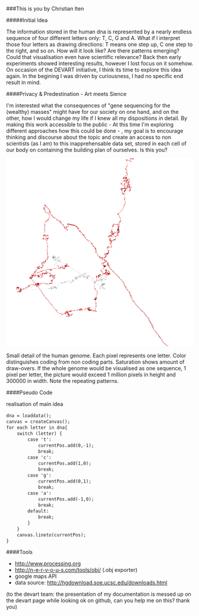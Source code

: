 ###This is you
by Christian Iten


#####Initial Idea

The information stored in the human dna is represented by a nearly endless sequence of four different letters only: T, C, G and A. What if I interpret those four letters as drawing directions: T means one step up, C one step to the right, and so on. How will it look like? Are there patterns emerging? Could that visualisation even have scientific relevance?
Back then early experiments showed interesting results, however I lost focus on it somehow. On occasion of the DEVART initiative, I think its time to explore this idea again.
In the begining I was driven by curiousness, I had no specific end result in mind. 

####Privacy & Predestination - Art meets Sience 

I'm interested what the consequences of "gene sequencing for the (wealthy) masses" might have for our society on one hand, and on the other, how I would change my life if I knew all my dispositions in detail.
By making this work accessible to the public - At this time I'm exploring different approaches how this could be done - , my goal is to encourage thinking and discourse about the topic and create an access to non scientists (as I am) to this inapprehensable data set, stored in each cell of our body on containing the building plan of ourselves. Is this you? 

![Genes Colored](project_images/projsummary_iten.png "Genes Colored")

Small detail of the human genome. Each pixel represents one letter. Color distinguishes coding from non coding parts. Saturation shows amount of draw-overs. If the whole genome would be visualised as one sequence, 1 pixel per letter, the picture would exceed 1 million pixels in height and 300000 in width. Note the repeating patterns. 

####Pseudo Code 

realisation of main idea

```
dna = loaddata();
canvas = createCanvas();
for each letter in dna{
	switch (letter) {
		case 't':
	  		currentPos.add(0,-1);
	  		break;
		case 'c':
		  	currentPos.add(1,0);
		  	break;
		case 'g':
		  	currentPos.add(0,1);
		  	break;
		case 'a':
		  	currentPos.add(-1,0);
		  	break;  
		default:
		  	break;
		}
	}
	canvas.lineto(currentPos);
}		    
```

####Tools

+ http://www.processing.org 
+ http://n-e-r-v-o-u-s.com/tools/obj/ (.obj exporter)
+ google maps API
+ data source: http://hgdownload.soe.ucsc.edu/downloads.html

(to the devart team: the presentation of my documentation is messed up on the devart page while looking ok on github, can you help me on this? thank you)
